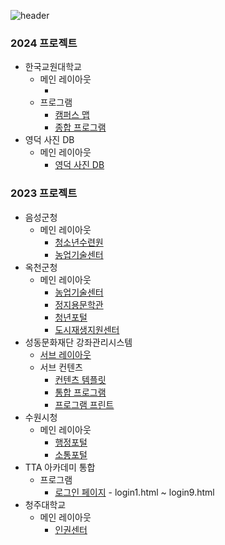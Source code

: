 ![header](https://capsule-render.vercel.app/api?type=waving&color=30:bb99ff,76:eeaaff&height=200&section=header&text=Project%20info&fontSize=60&fontAlignY=40&stroke=eeaaff&animation=fadeIn)

### 2024 프로젝트
+ 한국교원대학교
  + 메인 레이아웃
    + <a href="" target="_blank"></a>
  + 프로그램
    + <a href="https://kkamang9.github.io/project/2024KNUE/campusmap/campusmap.html" target="_blank">캠퍼스 맵</a>
    + <a href="https://kkamang9.github.io/project/2024KNUE/site/public/program.html" target="_blank">종합 프로그램</a>
+ 영덕 사진 DB
  + 메인 레이아웃
    + <a href="https://kkamang9.github.io/project/2024YeongdeokPhotoDB/site/ydphoto/main.html" target="_blank">영덕 사진 DB</a>
### 2023 프로젝트
+ 음성군청
  + 메인 레이아웃
    + <a href="https://kkamang9.github.io/project/2023Eumseong/site/yh/main.html" target="_blank">청소년수련원</a>
    + <a href="https://kkamang9.github.io/project/2023Eumseong/site/esatc/main.html" target="_blank">농업기술센터</a>
+ 옥천군청
  + 메인 레이아웃
    + <a href="https://kkamang9.github.io/project/2023Okchun/site/agri/main.html" target="_blank">농업기술센터</a>
    + <a href="https://kkamang9.github.io/project/2023Okchun/site/jiyong/main.html" target="_blank">정지용문학관</a>
    + <a href="https://kkamang9.github.io/project/2023Okchun/site/young/main.html" target="_blank">청년포털</a>
    + <a href="https://kkamang9.github.io/project/2023Okchun/site/urban/main.html" target="_blank">도시재생지원센터</a>
+ 성동문화재단 강좌관리시스템
  + <a href="https://kkamang9.github.io/project/2023Sungdong/site/sdfac/sub.html" target="_blank">서브 레이아웃</a>
  + 서브 컨텐츠
    + <a href="https://kkamang9.github.io/project/2023Sungdong/site/sdfac/template.html" target="_blank">컨텐츠 템플릿</a>
    + <a href="https://kkamang9.github.io/project/2023Sungdong/site/sdfac/program.html" target="_blank">통합 프로그램</a>
    + <a href="https://kkamang9.github.io/project/2023Sungdong/site/sdfac/program_print.html" target="_blank">프로그램 프린트</a>
+ 수원시청
  + 메인 레이아웃
    + <a href="https://kkamang9.github.io/project/2023Suwon/hangjung_2023/main.html" target="_blank">행정포털</a>
    + <a href="https://kkamang9.github.io/project/2023Suwon/sotong_2023/main.html" target="_blank">소통포털</a>
+ TTA 아카데미 통합
  + 프로그램
    + <a href="https://kkamang9.github.io/project/2023TTALogin/login1.html" target="_blank">로그인 페이지</a> - login1.html ~ login9.html
+ 청주대학교
  + 메인 레이아웃
    + <a href="https://kkamang9.github.io/project/2023ChungjuUniversity/site/HumanRightsCenter/main.html" target="_blank">인권센터</a>
